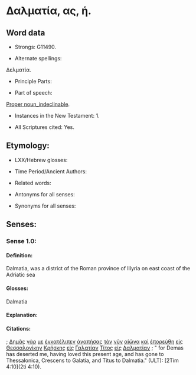 # Δαλματία, ας, ἡ.

<!-- Status: S2=NeedsFinalCheck -->
<!-- Lexica used for edits: BDAG LN CVB  -->

## Word data

* Strongs: G11490.


* Alternate spellings: 

Δελματία.

* Principle Parts: 

* Part of speech: 

[Proper noun_indeclinable](http://ugg.readthedocs.io/en/latest/proper_noun_indeclinable.html). 

* Instances in the New Testament: 1.

* All Scriptures cited: Yes.

## Etymology: 


* LXX/Hebrew glosses: 

* Time Period/Ancient Authors: 

* Related words: 

* Antonyms for all senses:

* Synonyms for all senses: 


## Senses:


### Sense  1.0: 

#### Definition: 

Dalmatia, was a district of the Roman province of Illyria on east coast of the Adriatic sea

#### Glosses: 

Dalmatia

#### Explanation: 

#### Citations: 

; [Δημᾶς](../G12140/01.md) [γάρ](../G10630/01.md) [με](../G14730/01.md) [ἐγκατέλιπεν](../G14590/01.md) [ἀγαπήσας](../G00250/01.md) [τὸν](../G35880/01.md) [νῦν](../G35680/01.md) [αἰῶνα](../G01650/01.md) [καὶ](../G25320/01.md) [ἐπορεύθη](../G41980/01.md) [εἰς](../G15190/01.md) [Θεσσαλονίκην](../G23320/01.md) [Κρήσκης](../G29130/01.md) [εἰς](../G15190/01.md) [Γαλατίαν](../G10530/01.md) [Τίτος](../G51030/01.md) [εἰς](../G15190/01.md) [Δαλματίαν](../G11490/01.md)
; " for Demas has deserted me, having loved this present age, and has gone to Thessalonica, Crescens to Galatia, and Titus to Dalmatia." (ULT): 
[2Tim 4:10](2ti 4:10).